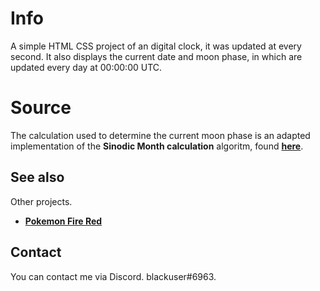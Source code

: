 # Info
A simple HTML CSS project of an digital clock, it was updated at every second.
It also displays the current date and moon phase, in which are updated every day at 00:00:00 UTC.

# Source
The calculation used to determine the current moon phase is an adapted implementation of the **Sinodic Month calculation** algoritm, found [**here**](https://blog.eletrogate.com/relogio-de-fases-lunares-com-o-arduino/#titulo5).

## See also
Other projects.
* [**Pokemon Fire Red**](https://github.com/bugdorderoms/pokefirered)

## Contact
You can contact me via Discord. blackuser#6963.
